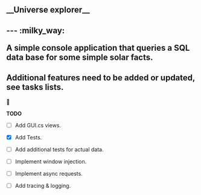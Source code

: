 
<h2> __Universe explorer__ <h2> 
---
:milky_way:

A simple console application that queries a SQL data base for
some simple solar facts.

Additional features need to be added or updated, see tasks lists.
---

:stars:

**TODO**

- [ ] Add GUI.cs views.
- [X] Add Tests.
- [ ] Add additional tests for actual data.
- [ ] Implement window injection.
- [ ] Implement async requests.
- [ ] Add tracing & logging.

